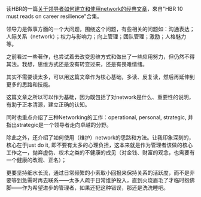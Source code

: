 
读HBR的一篇[关于领导者如何建立和使用network的经典文章](https://hbr.org/2007/01/how-leaders-create-and-use-networks)，來自"HBR 10 must reads on career resilience"合集。

领导力是做事方面的一个大问题，围绕这个问题，有些相关的问题如：沟通表达；人际关系（network）；权力与影响力；向上管理；团队管理；激励；人格魅力等。

之前看过一些著作，也尝试着去改变思维方式和做出了一些应用努力，但仍然不得其法。我想，思维方式还是没有转变过来，还是有畏难情绪。

其实不需要读太多，可以用这篇文章作为核心基础，多读、反复读，然后再延伸到更多的思路和技能。

这篇文章之所以可以作为基础，因为既包括了对network是什么、重要性的说明，有助于正本清源，建立正确的认知。

同时也重点介绍了三种Networking的工作：operational, personal, strategic, 并指出strategic是一个领导者走向卓越的分野。

除此之外，还介绍了如何使用（维护）network的思路和方法。让我印象深刻的，核心在于just do it, 即不要有太多的心理负担，这本来就是作为管理者该做的核心工作之一，抛弃虚伪、权术之类的不健康的成见（对金钱、财富的观念，也需要有一个健康的改观、正名）；

更要坚持细水长流，通过日常频繁的小索取小回报来保持关系的活跃度，而不是非要等到急需时再去联系——太多人疏于日常维护投入，直到火烧眉毛了才临时抱佛脚——作为希望进步的管理者，如果还犯这种错误，那还是洗洗睡吧。